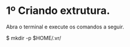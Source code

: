 # 1º Criando extrutura.
<p>Abra o terminal e execute os comandos a seguir.</p>
$  mkdir -p $HOME/.vr/
